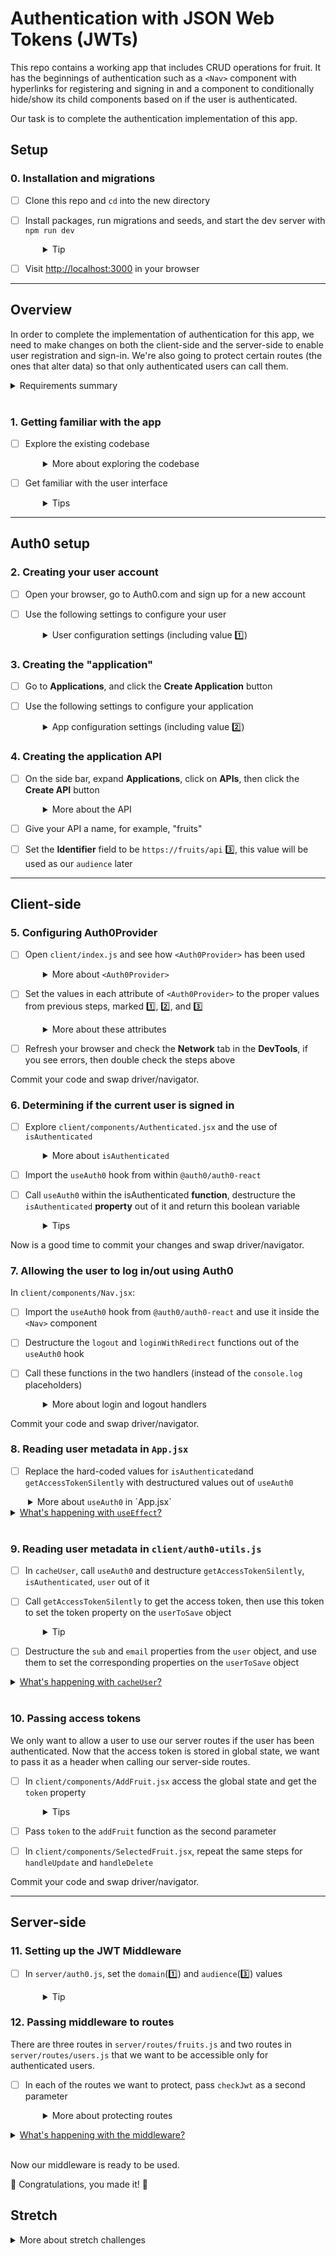 # Authentication with JSON Web Tokens (JWTs)

This repo contains a working app that includes CRUD operations for fruit. It has the beginnings of authentication such as a `<Nav>` component with hyperlinks for registering and signing in and a component to conditionally hide/show its child components based on if the user is authenticated.

Our task is to complete the authentication implementation of this app.

## Setup

### 0. Installation and migrations

- [ ] Clone this repo and `cd` into the new directory
- [ ] Install packages, run migrations and seeds, and start the dev server with `npm run dev`
  <details style="padding-left: 2em">
    <summary>Tip</summary>

    Commands might look like this:

    ```sh
    npm install
    npm run knex migrate:latest
    npm run knex seed:run
    npm run dev
    ```
  </details>

- [ ] Visit [http://localhost:3000](http://localhost:3000) in your browser

---

## Overview

In order to complete the implementation of authentication for this app, we need to make changes on both the client-side and the server-side to enable user registration and sign-in. We're also going to protect certain routes (the ones that alter data) so that only authenticated users can call them. 

<details>
  <summary>Requirements summary</summary>

  #### **Client-side**

  - Determine if the current user is logged in or not
  - Allow the user to register
  - Allow the user to sign in
  - Send the authorization token with each request
  - Allow the user to log off
  - Hide/show components based on the user's auth status

  #### **Server-side**

  The following routes should accept only authenticated requests

  - PUT `/api/v1/fruits`
  - POST `/api/v1/fruits`
  - DELETE `/api/v1/fruits`
  - GET `/api/v1/users`
  - POST `/api/v1/users`
</details>
<br />

### 1. Getting familiar with the app

- [ ] Explore the existing codebase
  <details style="padding-left: 2em">
    <summary>More about exploring the codebase</summary>
    
    No need to rush into this. There might be some patterns you haven't seen before.

    For example, this codebase uses [`styled-components`](https://www.styled-components.com). There is also a nice use of `props.children` in the `<Authenticated>` components.
  </details>

- [ ] Get familiar with the user interface
  <details style="padding-left: 2em">
    <summary>Tips</summary>
    At this stage it's normal that "Log off" displays (as if you were logged in), even though you're not logged in.

    Select some fruits and try to update their values, delete them, and add new ones. See which work and which give errors.

    Once you're comfortable enough with the app, proceed with a sense of curiosity as we enable authentication and lock down parts of the UI and some of the web API to only authenticated users.
  </details>

---

## Auth0 setup

### 2. Creating your user account
- [ ] Open your browser, go to Auth0.com and sign up for a new account
- [ ] Use the following settings to configure your user
  <details style="padding-left: 2em">
    <summary>User configuration settings (including value 1️⃣)</summary>

    1. For the "Role," select **Yes, coding**, and tick **I need advanced settings** (you don't need a chat with an expert)
    1. The default domain will be something like `dev-fsdf1y29`, but you should overwrite it with a domain of your own, in the format `cohortName-yourFirstName`, for example `matai-2021-john` 1️⃣. This value will be used later
    1. Select **Australia** as your **Region**
    1. Click **Create Account**
    1. Make sure **Development** is selected as the **Environment tag**. This should be the default but you can check it by looking at what is displayed at the top left (in the black bar, immediately under your domain) or by going to **Settings**
  </details>

### 3. Creating the "application"
- [ ] Go to **Applications**, and click the **Create Application** button
- [ ] Use the following settings to configure your application
  <details style="padding-left: 2em">
    <summary>App configuration settings (including value 2️⃣)</summary>

  1. Give your application a name, for example "Fruits App"
  1. Select **Single Page Web Applications** and click the **Create** button. This application will be used for our front-end app. On creating, you will be taken to the "Quick Start" tab of your new app
  1. Select the **Settings** tab
  1. Auth0 generated a random **ClientId** 2️⃣, make a note of it, because we will use this value later.
  1. Set the following values, in the **Application URIs** section:
  
    | Setting                   | Value                                                     |
    | ------------------------- | --------------------------------------------------------- |
    | Allowed Callback Url      | `http://localhost:3000/, http://localhost:3000/register`  |
    | Allowed Logout Url        | `http://localhost:3000/`                                  |
    | Allowed Web Origins Url   | `http://localhost:3000/`                                  |
  7. Scroll down to the bottom of the page and click the **Save Changes** button

### 4. Creating the application API

- [ ] On the side bar, expand **Applications**, click on **APIs**, then click the **Create API** button
  <details style="padding-left: 2em">
    <summary>More about the API</summary>

    In order to protect our routes in the server-side, we need to verify that tokens passed from the client are valid. Creating an API that is linked to the Auth0 Application, the one that you just created, will check the token's validity.
  </details>
- [ ] Give your API a name, for example, "fruits"
- [ ] Set the **Identifier** field to be `https://fruits/api` 3️⃣, this value will be used as our `audience` later

---

## Client-side
### 5. Configuring Auth0Provider

- [ ] Open `client/index.js` and see how `<Auth0Provider>` has been used 
  <details style="padding-left: 2em">
    <summary>More about <code>&lt;Auth0Provider&gt;</code></summary>

    - `<Auth0Provider>` has been imported from the Auth0 package. 
    - `<Auth0Provider>` wraps the `<App>` component
    - `<Auth0Provider>` has some attributes with no value, yet
  </details>

- [ ] Set the values in each attribute of `<Auth0Provider>` to the proper values from previous steps, marked 1️⃣, 2️⃣, and 3️⃣
  <details style="padding-left: 2em">
    <summary>More about these attributes</summary>

    See the [docs for the provider component](https://auth0.com/docs/quickstart/spa/react/01-login#configure-the-auth0provider-component).

    | Attribute  | Value                                                              |
    | ---------  | -------------------------------------------------------------------| 
    | `domain`   | See 1️⃣ above, format is `cohortName-yourFirstName.au.auth0.com`    |
    | `clientId` | See 2️⃣ above, this is the random string you made a note of earlier | 
    | `audience` | See 3️⃣ above, `https://fruits/api`                                 |
  </details>

- [ ] Refresh your browser and check the **Network** tab in the **DevTools**, if you see errors, then double check the steps above

Commit your code and swap driver/navigator.

### 6. Determining if the current user is signed in

- [ ] Explore `client/components/Authenticated.jsx` and the use of `isAuthenticated`
  <details style="padding-left: 2em">
    <summary>More about <code>isAuthenticated</code></summary>

    Our existing code contains a couple of clever `<IfAuthenticated>` and `<IfNotAuthenticated>` components in `client/components/Authenticated.jsx`. They render their child components based on the authentication status of the user.

    Fortunately, `@auth0/auth0-react` package exports a `useAuth0` hook. This hook exposes useful functions and values. Here we will use the `isAuthenticated` boolean value to see if there is an auth token, and that it hasn't yet expired. This hook does the checking behind the scenes. 

    Right now there is a placeholder `isAuthenticated` function which is hard-coded to return `true`.    
  </details>
  
- [ ] Import the `useAuth0` hook from within `@auth0/auth0-react`
- [ ] Call `useAuth0` within the isAuthenticated **function**, destructure the `isAuthenticated` **property** out of it and return this boolean variable
  <details style="padding-left: 2em">
    <summary>Tips</summary>

    Note that the boolean and the function are both named `isAuthenticated`, take care to understand which one you're working with. 

    With that in place, you can now see the "Sign in" link in the app.
  </details>

Now is a good time to commit your changes and swap driver/navigator.

### 7. Allowing the user to log in/out using Auth0

In `client/components/Nav.jsx`:

- [ ] Import the `useAuth0` hook from `@auth0/auth0-react` and use it inside the `<Nav>` component
- [ ] Destructure the `logout` and `loginWithRedirect` functions out of the `useAuth0` hook
- [ ] Call these functions in the two handlers (instead of the `console.log` placeholders)
  <details style="padding-left: 2em">
    <summary>More about login and logout handlers</summary>

    * In `handleLogoff` we'll call `logout`
    * In `handleSignIn`, we'll call `loginWithRedirect`

    The "Sign In" link will redirect you to Auth0's authorization service and prompt you to enter an email and password. If this is your first time signing in, click on **Sign up** below the **Continue** button. This form allows you to create a new user (subscription) that is only used for the one Auth0 app. Even if you used the same email and password when creating an account on a different app, Auth0 will treat it as a new account that is specific to your Fruits app.

    After you've registered your new user, you will be redirected back to `https://localhost:3000`. <ins>This behaviour will change a couple times, before we're done</ins>.
  </details>

Commit your code and swap driver/navigator.

### 8. Reading user metadata in `App.jsx`

- [ ]  Replace the hard-coded values for `isAuthenticated`and `getAccessTokenSilently` with destructured values out of `useAuth0`
  <details style="padding-left: 2em">
    <summary>More about <code>useAuth0</code> in `App.jsx`</summary>

    At this point our app allows users to register/log in and log out using the Auth0 service. There are two places our app needs access to user data generated by Auth0. One of them is in `client/components/App.jsx`. Notice `isAuthenticated`, and `getAccessTokenSilently`, two variables that are currently hard-coded and need to be replaced. They are used inside the `useEffect` hook, a few lines later.

    To replace the hard-coded consts, call useAuth0 and destructure:
    - `getAccessTokenSilently` 
    - `isAuthenticated`

    Make sure you delete the original `isAuthenticated`, and `getAccessTokenSilently`.

    When a user is signed in, we can call `getAccessTokenSilently` to get a token from Auth0. 
  </details>

<details>
  <summary><ins>What's happening with <code>useEffect</code>?</ins></summary>
  
  The `useEffect` hook (in `App.jsx`) will run anytime the user's Auth0 authentication status updates (i.e. when `isAuthenticated` changes) indicating the user has logged in or logged out. If the user is authenticated (logged in) it will use their token to request user information from the database. If user information is received, `updateLoggedInUser(userInDb)` will be dispatched and their user information added to the Redux global state. If they do not have information present in the database they will be taken to the `/register` url. Our site will now direct us to the `/register` url (but this behaviour will change one more time).
</details>
<br />

### 9. Reading user metadata in `client/auth0-utils.js`
- [ ] In `cacheUser`, call `useAuth0` and destructure `getAccessTokenSilently`, `isAuthenticated`, `user` out of it

- [ ] Call `getAccessTokenSilently` to get the access token, then use this token to set the token property on the `userToSave` object
  <details style="padding-left: 2em">
    <summary>Tip</summary>
    
    The `getAccessTokenSilently` function is async so you'll need to use `await` or `.then`.
  </details>

- [ ] Destructure the `sub` and `email` properties from the `user` object, and use them to set the corresponding properties on the `userToSave` object

<details>
  <summary><ins>What's happening with <code>cacheUser</code>?</ins></summary>
  
  The `cacheUser` function dispatches `updateLoggedInUser(userToSave)`. Every time the `<App>` component renders, the `cacheUser` function runs, which guarantees that our global state will always have the user's metadata, including their token. We will later pass this token as a header when calling server-side routes that we want to protect.
</details>
<br />

### 10. Passing access tokens

We only want to allow a user to use our server routes if the user has been authenticated. Now that the access token is stored in global state, we want to pass it as a header when calling our server-side routes.

- [ ] In `client/components/AddFruit.jsx` access the global state and get the `token` property
  <details style="padding-left: 2em">
    <summary>Tips</summary>

    - Try using the `useSelector` hook from the `react-redux` package
    - If you're not sure about the shape of the state, look at it in your Redux DevTools
  </details>

- [ ] Pass `token` to the `addFruit` function as the second parameter
- [ ] In `client/components/SelectedFruit.jsx`, repeat the same steps for `handleUpdate` and `handleDelete`

Commit your code and swap driver/navigator.

---

## Server-side

### 11. Setting up the JWT Middleware

- [ ] In `server/auth0.js`, set the `domain`(1️⃣) and `audience`(3️⃣) values
  <details style="padding-left: 2em">
    <summary>Tip</summary>

    The format of `domain` should be `https://cohortName-yourFirstName.au.auth0.com` and `audience` should be `https://fruits/api`.
  </details>

### 12. Passing middleware to routes
There are three routes in `server/routes/fruits.js` and two routes in `server/routes/users.js` that we want to be accessible only for authenticated users.

- [ ] In each of the routes we want to protect, pass `checkJwt` as a second parameter
  <details style="padding-left: 2em">
    <summary>More about protecting routes</summary>
    
    The following routes should accept only authenticated requests

    - PUT `/api/v1/fruits`
    - POST `/api/v1/fruits`
    - DELETE `/api/v1/fruits`
    - GET `/api/v1/users`
    - POST `/api/v1/users`

    Passing `checkJwt` to the route might look like...
    
    ```javascript
    route.post('/', checkJwt, (req, res) => {
        // do stuff here
    })
    ```

    You'll need to import the `checkJwt` function from `server/auth0.js`.
  </details>

<details>
  <summary><ins>What's happening with the middleware?</ins></summary>

  Every time a route receives an HTTP request, the `checkJwt` middleware will be activated and issue an HTTP request behind the scenes (machine to machine). The Auth0 service will compare the public signatures. If all goes well, `express` will execute the body of your route.
</details>
<br />

Now our middleware is ready to be used.

🎉 Congratulations, you made it! 🎉

## Stretch

<details>
  <summary>More about stretch challenges</summary>

  Some of the buttons and/or links are only valid in certain circumstances (if you're logged in, if you're the person who created that fruit, etc.). What improvements can you make to the app so that users only see buttons/links that they're actually allowed to use?
</details>
